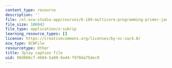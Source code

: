 ```yaml
---
content_type: resource
description: ''
file: /ol-ocw-studio-app/courses/6-189-multicore-programming-primer-january-iap-2007/98d868cf46045a809a44f970da75dec9_f2_lvRuqp50.vtt
file_size: 106042
file_type: application/x-subrip
learning_resource_types: []
license: https://creativecommons.org/licenses/by-nc-sa/4.0/
ocw_type: OCWFile
resourcetype: Other
title: 3play caption file
uid: 98d868cf-4604-5a80-9a44-f970da75dec9
---
```

